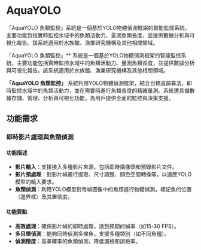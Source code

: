 # AquaYOLO
「AquaYOLO 魚類監控」系統是一個基於YOLO物體偵測框架的智能監控系統，主要功能包括實時監控水域中的魚類活動力、量測魚類長度，並提供數據分析與可視化報告。該系統適用於水族館、漁業研究機構及其他相關領域。

「AquaYOLO 魚類監控」** 系統是一個基於YOLO物體偵測框架的智能監控系統，主要功能包括實時監控水域中的魚類活動力、量測魚類長度，並提供數據分析與可視化報告。該系統適用於水族館、漁業研究機構及其他相關領域。

**「AquaYOLO 魚類監控」** 系統利用YOLO物體偵測框架，結合目標追踪算法，即時監控水域中的魚類活動力，並在需要時進行魚類長度的精確量測。系統還具備數據存儲、管理、分析與可視化功能，為用戶提供全面的監控與決策支援。

## **功能需求**

### **即時影片處理與魚類偵測**

#### **功能描述**

- **影片輸入**：支援接入多種影片來源，包括即時攝像頭和預錄影片文件。
- **影片預處理**：對影片幀進行提取、尺寸調整、顏色空間轉換等，以適應YOLO模型的輸入要求。
- **魚類偵測**：利用YOLO模型對每幀圖像中的魚類進行物體偵測，標記魚的位置（邊界框）及其置信度。

#### **功能要點**

- **高效處理**：確保影片幀的即時處理，達到預期的幀率（如15-30 FPS）。
- **多目標偵測**：能夠同時偵測多條魚，支援多種類別（如不同魚種）。
- **偵測精度**：高準確率的魚類偵測，降低漏檢和誤檢率。
